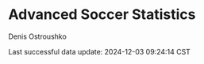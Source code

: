 # Advanced Soccer Statistics
Denis Ostroushko

<!-- gfm -->

Last successful data update: 2024-12-03 09:24:14 CST
